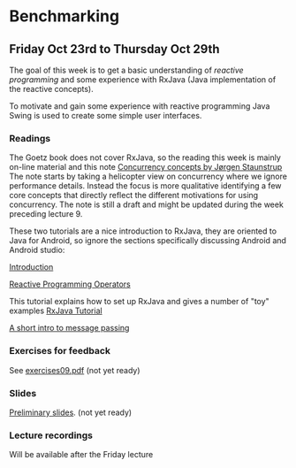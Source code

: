 # Benchmarking
## Friday Oct 23rd to Thursday Oct 29th

The goal of this week is to get a basic understanding of *reactive programming* and some experience with RxJava
(Java implementation of the reactive concepts).

To motivate and gain some experience with reactive programming Java Swing is used to create
some simple user interfaces.


### Readings
The Goetz book does not cover RxJava, so the reading  this week is mainly on-line material and this note
[Concurrency concepts by Jørgen Staunstrup](concurrency.md)
The note starts by taking a helicopter view on concurrency where we ignore performance details.
Instead the focus is more qualitative identifying a few core concepts that directly reflect
the different motivations for using concurrency. The note is still a draft and might be updated
during the week preceding lecture 9.

These two tutorials are a nice introduction to RxJava, they are oriented to Java for Android, so ignore
the sections specifically  discussing Android and Android studio:

[Introduction](https://code.tutsplus.com/tutorials/getting-started-with-rxjava-20-for-android--cms-28345)

[Reactive Programming Operators](https://code.tutsplus.com/tutorials/reactive-programming-operators-in-rxjava-20--cms-28396?_ga=2.197046314.723429276.1502526034-1015877821.1497434847)

This tutorial explains how to set up RxJava and gives a number of "toy" examples
[RxJava Tutorial](https://www.tutorialspoint.com/rxjava/index.htm)

[A short intro to message passing](https://cs.lmu.edu/~ray/notes/messagepassing/)

### Exercises for feedback

See [exercises09.pdf](exercises09.pdf)
(not yet ready)

### Slides
[Preliminary slides](https://github.itu.dk/kasper/PCPP-Public/blob/Fall20/week09/lecture09_slides.pdf).
(not yet ready)

### Lecture recordings
Will be available after the Friday lecture
